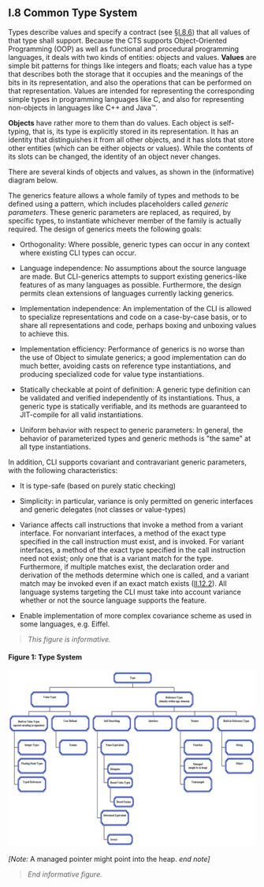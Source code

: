 ## I.8 Common Type System

Types describe values and specify a contract (see §[I.8.6](#todo-missing-hyperlink)) that all values of that type shall support. Because the CTS supports Object-Oriented Programming (OOP) as well as functional and procedural programming languages, it deals with two kinds of entities: objects and values. **Values** are simple bit patterns for things like integers and floats; each value has a type that describes both the storage that it occupies and the meanings of the bits in its representation, and also the operations that can be performed on that representation. Values are intended for representing the corresponding simple types in programming languages like C, and also for representing non-objects in languages like C++ and Java&trade;.

**Objects** have rather more to them than do values. Each object is self-typing, that is, its type is explicitly stored in its representation. It has an identity that distinguishes it from all other objects, and it has slots that store other entities (which can be either objects or values). While the contents of its slots can be changed, the identity of an object never changes.

There are several kinds of objects and values, as shown in the (informative) diagram below.

The generics feature allows a whole family of types and methods to be defined using a pattern, which includes placeholders called *generic parameters*. These generic parameters are replaced, as required, by specific types, to instantiate whichever member of the family is actually required. The design of generics meets the following goals:

 * Orthogonality: Where possible, generic types can occur in any context where existing CLI types can occur.

 * Language independence: No assumptions about the source language are made. But CLI-generics attempts to support existing generics-like features of as many languages as possible. Furthermore, the design permits clean extensions of languages currently lacking generics.

 * Implementation independence: An implementation of the CLI is allowed to specialize representations and code on a case-by-case basis, or to share all representations and code, perhaps boxing and unboxing values to achieve this.

 * Implementation efficiency: Performance of generics is no worse than the use of Object to simulate generics; a good implementation can do much better, avoiding casts on reference type instantiations, and producing specialized code for value type instantiations.

 * Statically checkable at point of definition: A generic type definition can be validated and verified independently of its instantiations. Thus, a generic type is statically verifiable, and its methods are guaranteed to JIT-compile for all valid instantiations.

 * Uniform behavior with respect to generic parameters: In general, the behavior of parameterized types and generic methods is "the same" at all type instantiations.

In addition, CLI supports covariant and contravariant generic parameters, with the following characteristics:

 * It is type-safe (based on purely static checking)

 * Simplicity: in particular, variance is only permitted on generic interfaces and generic delegates (not classes or value-types)

 * Variance affects call instructions that invoke a method from a variant interface. For nonvariant interfaces, a method of the exact type specified in the call instruction must exist, and is invoked. For variant interfaces, a method of the exact type specified in the call instruction need not exist; only one that is a variant match for the type. Furthermore, if multiple matches exist, the declaration order and derivation of the methods determine which one is called, and a variant match may be invoked even if an exact match exists ([II.12.2](#todo-missing-hyperlink)). All language systems targeting the CLI must take into account variance whether or not the source language supports the feature.

 * Enable implementation of more complex covariance scheme as used in some languages, e.g. Eiffel.

> _This figure is informative._

#### Figure 1: Type System

 ![Type system](i.8-common-type-system-figure-1.png)

_[Note:_ A managed pointer might point into the heap. _end note]_

> _End informative figure._
